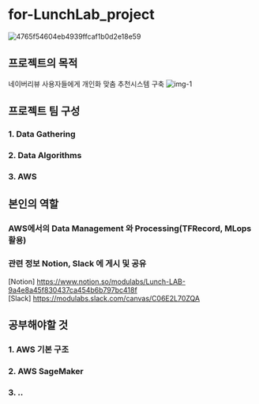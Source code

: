 # for-LunchLab_project
![4765f54604eb4939ffcaf1b0d2e18e59](https://github.com/Jeeunun/for-LunchLab_project/assets/129602882/641ffba4-4f85-4fab-af46-8ee522e029ed)


## 프로젝트의 목적
네이버리뷰 사용자들에게 개인화 맞춤 추천시스템 구축
![img-1](https://github.com/Jeeunun/for-LunchLab_project/assets/129602882/2fa4971f-1955-4fab-9e12-d82984724ae0)

## 프로젝트 팀 구성
### 1. Data Gathering
### 2. Data Algorithms
### 3. AWS

## 본인의 역할
### AWS에서의 Data Management 와 Processing(TFRecord, MLops활용)
### 관련 정보 Notion, Slack 에 게시 및 공유

[Notion] https://www.notion.so/modulabs/Lunch-LAB-9a4e8a45f830437ca454b6b797bc418f  <br>
[Slack] https://modulabs.slack.com/canvas/C06E2L70ZQA <br>

## 공부해야할 것
### 1. AWS 기본 구조
### 2. AWS SageMaker
### 3. ..

